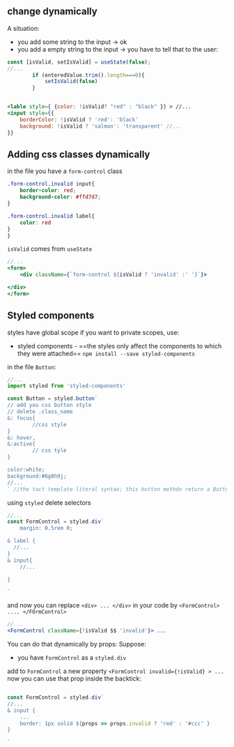 ## change dynamically
A situation:
- you add some string to the input -> ok
- you add a empty string to the input -> you have to tell that to the user:
```jsx
const [isValid, setIsValid] = useState(false);
//...
		if (enteredValue.trim().length===0){
			setIsValid(false)
		}


<lable style={ {color: !isValid? "red" : "black" }} > //...
<input style={{
	borderColor: !isValid ? 'red': 'black'
	background: !isValid ? 'salmon': 'transparent' //...
}}
```


## Adding css classes dynamically

in the file you have a `form-control` class
```css
.form-control.invalid input{
	border-color: red;
	background-color: #ffd7d7;
}

.form-control.invalid label{
	color: red
}
}
```

`isValid` comes from `useState`
```jsx
//...
<form>
	<div className={`form-control ${isValid ? 'invalid' :' '}`}>

</div>
</form>
```

## Styled components

styles have global scope
if you want to private scopes, use:
- styled components - ==the styles only affect the components to which they were attached== 
	`npm install --save styled-components`

in the file `Button`:
```jsx
//...
import styled from 'styled-components'

const Button = styled.button`
// add you css button style
// delete .class_name
&: focus{
		//css style
}
&: hover,
&:active{
		// css tyle
}

color:white;
background:#6g8h9j;
//...
` //the tact template literal syntax; this button methdo return a Button component

```

using `styled` delete selectors
```jsx
//...
const FormControl = styled.div`
	margin: 0.5rem 0;

& label { 
  //...
}
& input{
	//...

}

`
```
and now you can replace `<div> ... </div>` in your code by `<FormControl> .... </FOrmControl>`

```jsx
//...
<FormControl className={!isValid $$ 'invalid'}> ...
```

You can do that dynamically by props:
Suppose: 
- you have `FormControl` as a `styled.div`

add to `FormControl` a new property
`<FormControl invalid={!isValid} > ...`
now you can use that prop inside the backtick:
```jsx

const FormControl = styled.div`
//...
& input {
	...
	border: 1px solid ${props => props.invalid ? 'red' : '#ccc' }
}

` 
```















